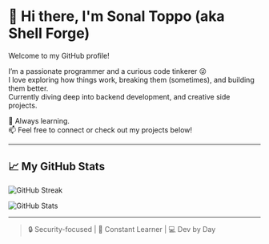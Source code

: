 # 👋 Hi there, I'm Sonal Toppo (aka Shell Forge)

Welcome to my GitHub profile!

I’m a passionate programmer and a curious code tinkerer 😜  
I love exploring how things work, breaking them (sometimes), and building them better.  
Currently diving deep into backend development, and creative side projects.

🚀 Always learning.  
📫 Feel free to connect or check out my projects below!

---

## 📈 My GitHub Stats

![GitHub Streak](https://github-readme-streak-stats.herokuapp.com/?user=sonalvijit&theme=default)

![GitHub Stats](https://github-readme-stats.vercel.app/api?username=sonalvijit&show_icons=true&theme=default)

---

> 🔒 Security-focused | 🧠 Constant Learner | 💻 Dev by Day
